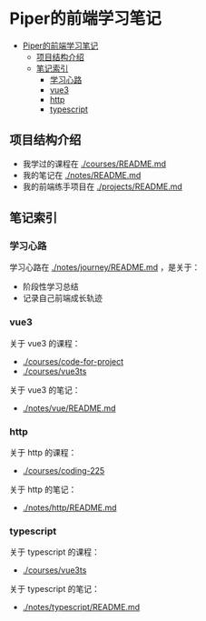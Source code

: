 # Piper的前端学习笔记

<!-- @import "[TOC]" {cmd="toc" depthFrom=1 depthTo=6 orderedList=false} -->

<!-- code_chunk_output -->

- [Piper的前端学习笔记](#piper的前端学习笔记)
  - [项目结构介绍](#项目结构介绍)
  - [笔记索引](#笔记索引)
    - [学习心路](#学习心路)
    - [vue3](#vue3)
    - [http](#http)
    - [typescript](#typescript)

<!-- /code_chunk_output -->

## 项目结构介绍
- 我学过的课程在 [./courses/README.md](./courses/README.md)
- 我的笔记在 [./notes/README.md](./notes/README.md)
- 我的前端练手项目在 [./projects/README.md](./projects/README.md)

## 笔记索引
### 学习心路
学习心路在 [./notes/journey/README.md](./notes/journey/README.md) ，是关于：
- 阶段性学习总结
- 记录自己前端成长轨迹

### vue3
关于 vue3 的课程：
- [./courses/code-for-project](./courses/code-for-project)
- [./courses/vue3ts](./courses/vue3ts)

关于 vue3 的笔记：
- [./notes/vue/README.md](./notes/vue/README.md)

### http
关于 http 的课程：
- [./courses/coding-225](./courses/coding-225)

关于 http 的笔记：
- [./notes/http/README.md](./notes/http/README.md)

### typescript
关于 typescript 的课程：
- [./courses/vue3ts](./courses/vue3ts)

关于 typescript 的笔记：
- [./notes/typescript/README.md](./notes/typescript/README.md)
